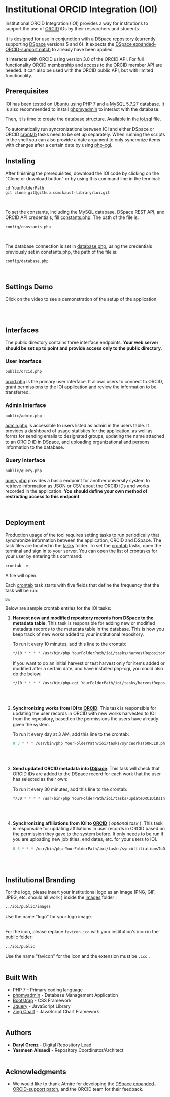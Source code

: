 # Institutional ORCID Integration (IOI)

Institutional ORCID Integration (IOI) provides a way for institutions to support the use of [ORCID](https://orcid.org/) iDs by their researchers and students

It is designed for use in conjunction with a [DSpace](https://duraspace.org/dspace/) repository (currently supporting [DSpace](https://duraspace.org/dspace/) versions 5 and 6). It expects the [DSpace expanded-ORCID-support patch](https://atmire.github.io/expanded-ORCID-support) to already have been applied.

It interacts with ORCID using version 3.0 of the ORCID API. For full functionality ORCID membership and access to the ORCID member API are needed. It can also be used with the ORCID public API, but with limited functionality.<br/>


## Prerequisites

IOI has been tested on [Ubuntu](https://ubuntu.com/download/server) using PHP 7 and a MySQL 5.7.27 database. It is also recommended to install  [phpmyadmin](https://www.phpmyadmin.net/downloads/) to interact with the database. 

Then, it is time to create the database structure. Available in the [ioi.sql](ioi.sql) file. 

To automatically run syncronizations between IOI and either DSpace or ORCID [crontab](https://crontab.guru/) tasks need to be set up separately. When running the scripts in the shell you can also provide a date argument to only syncronize items with changes after a certain date by using [php-cgi](https://www.howtoinstall.co/en/ubuntu/xenial/php-cgi).<br/>



## Installing

After finishing the prerequisites, download the IOI code by clicking on the "Clone or download  button" or by using this command line in the terminal:

```commonlisp
cd YourFolderPath
git clone git@github.com:kaust-library/ioi.git 
```
<br/>


To set the constants, including the MySQL database, DSpace REST API, and ORCID API credentials, fill [constants.php](config/constants.php). The path of the file is: 

```commonlisp
config/constants.php
```

<br/>

The database connection is set in [database.php](config/database.php), using the credentials previously set in constants.php, the path of the file is: 

```commonlisp
config/database.php
```

<br/>


## Settings Demo

Click on the video to see a demonstration of the setup of the application.<br/><br/>

<br/>

## Interfaces

The public directory contains three interface endpoints. **Your web server should be set up to point and provide access only to the public directory**.

### User Interface

```commonlisp
public/orcid.php
```

[orcid.php](public/orcid.php) is the primary user interface. It allows users to connect to ORCID, grant permissions to the IOI application and review the information to be transferred.

### Admin Interface

```commonlisp
public/admin.php
```

[admin.php](public/admin.php) is accessible to users listed as admin in the users table. It provides a dashboard of usage statistics for the application, as well as forms for sending emails to designated groups, updating the name attached to an ORCID iD in DSpace, and uploading organizational and persons information to the database.

### Query Interface

```commonlisp
public/query.php
```

[query.php](public/query.php) provides a basic endpoint for another university system to retrieve information as JSON or CSV about the ORCID iDs and works recorded in the application. **You should define your own method of restricting access to this endpoint**

<br/>

## Deployment

Production usage of the tool requires setting tasks to run periodically that synchronize information between the application, ORCID and DSpace. The task files are located in the [tasks](tasks) folder. To set the [crontab](https://crontab.guru/) tasks, open the terminal and sign in to your server. You can open the list of crontasks for your user by entering this command:

```commonlisp
crontab -e
```

A file will open.

Each [crontab](https://crontab.guru/) task starts with five fields that define the frequency that the task will be run:

<img src="https://i2.wp.com/www.adminschoice.com/wp-content/uploads/2009/12/crontab-layout.png?w=775&ssl=1" alt="q" style="zoom:60%;" />

Below are sample crontab entries for the IOI tasks:

1. **Harvest new and modified repository records from [DSpace](https://duraspace.org/dspace/) to the metadata table**. This task is responsible for adding new or modified metadata records to the metadata table in the database. This is how you keep track of new works added to your institutional repository.

    To run it every 10 minutes, add this line to the crontab:

    ```commonlisp
    */10 * * * * /usr/bin/php YourFolderPath/ioi/tasks/harvestRepository.php
    ```

    If you want to do an initial harvest or test harvest only for items added or modified after a certain date, and have installed php-cgi, you could also do the below:

    ```commonlisp
    */10 * * * * /usr/bin/php-cgi YourFolderPath/ioi/tasks/harvestRepository.php fromDate=YYYY-MM-DD
    ```
<br/><br/>
  

2. **Synchronizing works from IOI to [ORCID](https://orcid.org/)**. This task is responsible for updating the user records in ORCID with new works harvested to IOI from the repository, based on the permissions the users have already given the system.

   To run it every day at 3 AM, add this line to the crontab:

   ```commonlisp
   0 3 * * * /usr/bin/php YourFolderPath/ioi/tasks/syncWorksToORCID.php
   ```

   <br/><br/>

   
3. **Send updated ORCID metadata into [DSpace](https://duraspace.org/dspace/)**. This task will check that ORCID iDs are added to the DSpace record for each work that the user has selected as their own:

    To run it every 30 minutes, add this line to the crontab:

   ```commonlisp
   */30 * * * * /usr/bin/php YourFolderPath/ioi/tasks/updateORCIDiDsInDSpace.php
   ```

<br/><br/>

4. **Synchronizing affiliations from IOI to [ORCID](https://orcid.org/)** ( *optional  task* ). This task is responsible for updating affiliations in user records in ORCID based on the permission they gave to the system before. It only needs to be run if you are uploading new job titles, end dates, etc. for your users to IOI.

   ```commonlisp
   0 3 * * * /usr/bin/php YourFolderPath/ioi/tasks/syncAffiliationsToORCID.php
   ```

<br/><br/>

## Institutional Branding

For the logo, please insert your institutional logo as an image (PNG, GIF, JPEG, etc. should all work ) inside the [images](images/) folder :

```commonlisp
../ioi/public/images
```

Use the name "logo" for your logo image.<br/><br/>


For the icon, please replace `favicon.ico` with your institution's icon in the [public](public/) folder:

```commonlisp
../ioi/public
```
Use the name "favicon" for the icon and the extension must be `.ico` .<br/><br/>

## Built With

* PHP 7 - Primary coding language
* [phpmyadmin](https://www.phpmyadmin.net/downloads/) - Database Management Application
* [Bootstrap](https://getbootstrap.com/) - CSS Framework
* [Jquery](https://jquery.com/) - JavaScript Library 
* [Zing Chart](https://www.zingchart.com/) - JavaScript Chart Framework <br/><br/>





## Authors

* **Daryl Grenz** - Digital Repository Lead
* **Yasmeen Alsaedi** - Repository Coordinator/Architect <br/><br/>





## Acknowledgments

* We would like to thank Atmire for developing the [DSpace expanded-ORCID-support patch](https://atmire.github.io/expanded-ORCID-support), and the ORCID team for their feedback.

  
